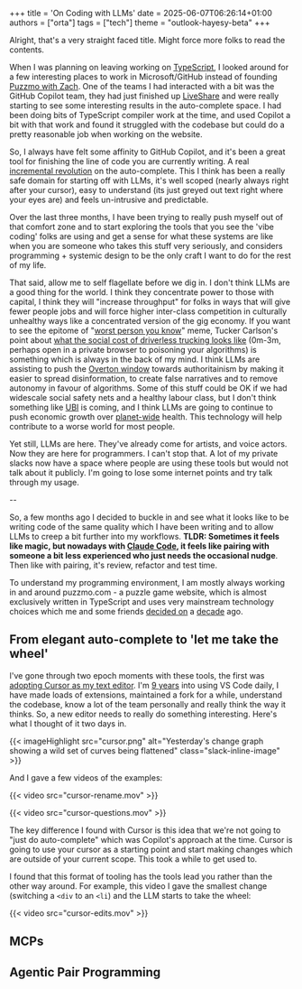 +++
title = 'On Coding with LLMs'
date = 2025-06-07T06:26:14+01:00
authors = ["orta"]
tags = ["tech"]
theme = "outlook-hayesy-beta"
+++

Alright, that's a very straight faced title. Might force more folks to read the contents.

When I was planning on leaving working on [TypeScript](https://www.typescriptlang.org), I looked around for a few interesting places to work in Microsoft/GitHub instead of founding [Puzzmo with Zach](https://www.theverge.com/23929222/puzzmo-newspaper-games-crossword-zach-gage). One of the teams I had interacted with a bit was the GitHub Copilot team, they had just finished up [LiveShare](https://visualstudio.microsoft.com/services/live-share/) and were really starting to see some interesting results in the auto-complete space. I had been doing bits of TypeScript compiler work at the time, and used Copilot a bit with that work and found it struggled with the codebase but could do a pretty reasonable job when working on the website.

So, I always have felt some affinity to GitHub Copilot, and it's been a great tool for finishing the line of code you are currently writing. A real [incremental revolution](https://github.com/artsy/README/blob/main/culture/engineering-principles.md#incremental-revolution) on the auto-complete. This I think has been a really safe domain for starting off with LLMs, it's well scoped (nearly always right after your cursor), easy to understand (its just greyed out text right where your eyes are) and feels un-intrusive and predictable.

Over the last three months, I have been trying to really push myself out of that comfort zone and to start exploring the tools that you see the 'vibe coding' folks are using and get a sense for what these systems are like when you are someone who takes this stuff very seriously, and considers programming + systemic design to be the only craft I want to do for the rest of my life.

That said, allow me to self flagellate before we dig in. I don't think LLMs are a good thing for the world. I think they concentrate power to those with capital, I think they will "increase throughput" for folks in ways that will give fewer people jobs and will force higher inter-class competition in culturally unhealthy ways like a concentrated version of the gig economy. If you want to see the epitome of "[worst person you know](https://knowyourmeme.com/memes/worst-person-you-know-made-a-great-point)" meme, Tucker Carlson's point about [what the social cost of driverless trucking looks like](https://www.youtube.com/watch?v=o5zPKxpPHFk) (0m-3m, perhaps open in a private browser to poisoning your algorithms) is something which is always in the back of my mind. I think LLMs are assisting to push the [Overton window](https://en.wikipedia.org/wiki/Overton_window) towards authoritainism by making it easier to spread disinformation, to create false narratives and to remove autonomy in favour of algorithms. Some of this stuff could be OK if we had widescale social safety nets and a healthy labour class, but I don't think something like [UBI](https://en.wikipedia.org/wiki/Universal_basic_income) is coming, and I think LLMs are going to continue to push economic growth over [planet-wide](https://www.youtube.com/watch?v=Mf1FbRaf5gY) health. This technology will help contribute to a worse world for most people.

Yet still, LLMs are here. They've already come for artists, and voice actors. Now they are here for programmers. I can't stop that. A lot of my private slacks now have a space where people are using these tools but would not talk about it publicly. I'm going to lose some internet points and try talk through my usage.

--

So, a few months ago I decided to buckle in and see what it looks like to be writing code of the same quality which I have been writing and to allow LLMs to creep a bit further into my workflows. **TLDR: Sometimes it feels like magic, but nowadays with [Claude Code](https://www.anthropic.com/claude-code), it feels like pairing with someone a bit less experienced who just needs the occasional nudge**. Then like with pairing, it's review, refactor and test time.

To understand my programming environment, I am mostly always working in and around puzzmo.com - a puzzle game website, which is almost exclusively written in TypeScript and uses very mainstream technology choices which me and some friends [decided on](https://www.youtube.com/watch?v=1Z3loALSVQM&t=481s&pp=0gcJCcYCDuyUWbzu) a [decade](https://github.com/artsy/mobile/issues/22#issuecomment-91199506) ago.

## From elegant auto-complete to 'let me take the wheel'

I've gone through two epoch moments with these tools, the first was [adopting Cursor as my text editor](https://www.cursor.com). I'm [9 years](https://artsy.github.io/blog/2016/08/15/vscode/) into using VS Code daily, I have made loads of extensions, maintained a fork for a while, understand the codebase, know a lot of the team personally and really think the way it thinks. So, a new editor needs to really do something interesting. Here's what I thought of it two days in.

{{< imageHighlight src="cursor.png" alt="Yesterday's change graph showing a wild set of curves being flattened" class="slack-inline-image" >}}

And I gave a few videos of the examples:

{{< video src="cursor-rename.mov" >}}

{{< video src="cursor-questions.mov" >}}

The key difference I found with Cursor is this idea that we're not going to "just do auto-complete" which was Copilot's approach at the time. Cursor is going to use your cursor as a starting point and start making changes which are outside of your current scope. This took a while to get used to.

I found that this format of tooling has the tools lead you rather than the other way around. For example, this video I gave the smallest change (switching a `<div` to an `<li`) and the LLM starts to take the wheel:

{{< video src="cursor-edits.mov" >}}

## MCPs

## Agentic Pair Programming

